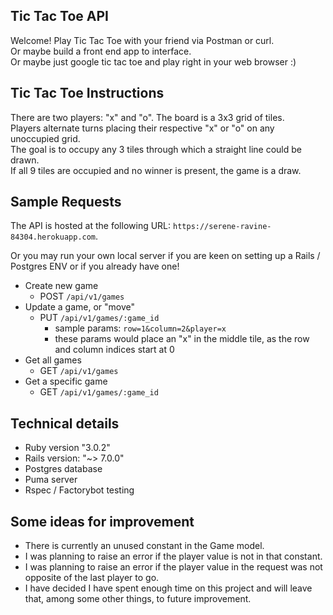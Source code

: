 ## Tic Tac Toe API
Welcome! Play Tic Tac Toe with your friend via Postman or curl.  
Or maybe build a front end app to interface.  
Or maybe just google tic tac toe and play right in your web browser :)

## Tic Tac Toe Instructions
There are two players: "x" and "o". The board is a 3x3 grid of tiles.  
Players alternate turns placing their respective "x" or "o" on any unoccupied grid.  
The goal is to occupy any 3 tiles through which a straight line could be drawn.  
If all 9 tiles are occupied and no winner is present, the game is a draw.


## Sample Requests
The API is hosted at the following URL: `https://serene-ravine-84304.herokuapp.com`.

Or you may run your own local server if you are keen on setting up a Rails / Postgres ENV or if you already have one!

* Create new game
  * POST `/api/v1/games`
* Update a game, or "move"
  * PUT `/api/v1/games/:game_id`
    * sample params: `row=1&column=2&player=x`
    * these params would place an "x" in the middle tile, as the row and column indices start at 0
* Get all games
    * GET `/api/v1/games`
* Get a specific game
    * GET `/api/v1/games/:game_id`

## Technical details
* Ruby version "3.0.2"
* Rails version: "~> 7.0.0"
* Postgres database
* Puma server
* Rspec / Factorybot testing

## Some ideas for improvement
* There is currently an unused constant in the Game model.
* I was planning to raise an error if the player value is not in that constant. 
* I was planning to raise an error if the player value in the request was not opposite of the last player to go.
* I have decided I have spent enough time on this project and will leave that, among some other things, to future improvement.
